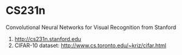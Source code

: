 # CS231n
Convolutional Neural Networks for Visual Recognition from Stanford  
1. http://cs231n.stanford.edu  
2. CIFAR-10 dataset: http://www.cs.toronto.edu/~kriz/cifar.html
